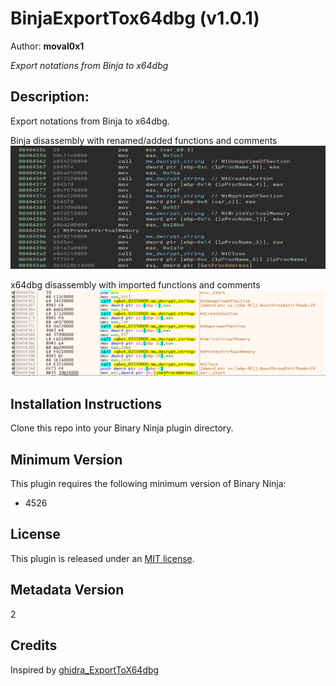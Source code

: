 # BinjaExportTox64dbg (v1.0.1)
Author: **moval0x1**

_Export notations from Binja to x64dbg_

## Description:

Export notations from Binja to x64dbg.

Binja disassembly with renamed/added functions and comments
![Binja Comments](img/binja-comments.png)

x64dbg disassembly with imported functions and comments
![x64dbg Comments](img/x64dbg-comments.png)

## Installation Instructions

Clone this repo into your Binary Ninja plugin directory.

## Minimum Version

This plugin requires the following minimum version of Binary Ninja:

* 4526

## License

This plugin is released under an [MIT license](./LICENSE).

## Metadata Version

2

## Credits

Inspired by [ghidra_ExportToX64dbg](https://github.com/schlafwandler/ghidra_ExportToX64dbg)